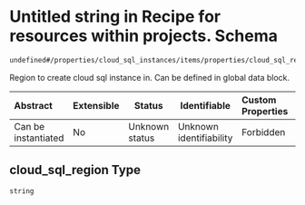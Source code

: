 # Untitled string in Recipe for resources within projects. Schema

```txt
undefined#/properties/cloud_sql_instances/items/properties/cloud_sql_region
```

Region to create cloud sql instance in. Can be defined in global data block.


| Abstract            | Extensible | Status         | Identifiable            | Custom Properties | Additional Properties | Access Restrictions | Defined In                                                                                                          |
| :------------------ | ---------- | -------------- | ----------------------- | :---------------- | --------------------- | ------------------- | ------------------------------------------------------------------------------------------------------------------- |
| Can be instantiated | No         | Unknown status | Unknown identifiability | Forbidden         | Allowed               | none                | [resources.schema.json\*](../../../../../../../../../../tmp/182028425/resources.schema.json "open original schema") |

## cloud_sql_region Type

`string`
